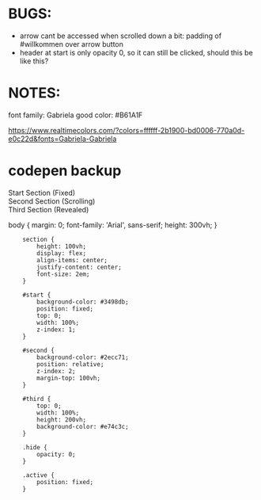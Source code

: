 # BUGS:

- arrow cant be accessed when scrolled down a bit: padding of #willkommen over arrow button
- header at start is only opacity 0, so it can still be clicked, should this be like this?

# NOTES:

font family: Gabriela
good color: #B61A1F

https://www.realtimecolors.com/?colors=ffffff-2b1900-bd0006-770a0d-e0c22d&fonts=Gabriela-Gabriela

# codepen backup

<section id="start">
        <div>Start Section (Fixed)</div>
    </section>
    <section id="second">
        <div>Second Section (Scrolling)</div>
    </section>
    <section id="third">
        <div>Third Section (Revealed)</div>
    </section>

body {
margin: 0;
font-family: 'Arial', sans-serif;
height: 300vh;
}

        section {
            height: 100vh;
            display: flex;
            align-items: center;
            justify-content: center;
            font-size: 2em;
        }

        #start {
            background-color: #3498db;
            position: fixed;
            top: 0;
            width: 100%;
            z-index: 1;
        }

        #second {
            background-color: #2ecc71;
            position: relative;
            z-index: 2;
            margin-top: 100vh;
        }

        #third {
            top: 0;
            width: 100%;
            height: 200vh;
            background-color: #e74c3c;
        }

        .hide {
            opacity: 0;
        }

        .active {
            position: fixed;
        }
